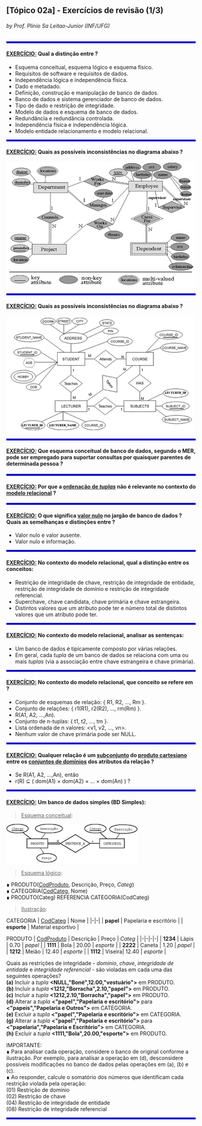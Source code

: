 ## [Tópico 02a] - Exercícios de revisão (1/3)
###### *by Prof. Plinio Sa Leitao-Junior (INF/UFG)*

<hr style="border:2px solid blue">

#### <ins>EXERCÍCIO:</ins> Qual a distinção entre ?
- Esquema conceitual, esquema lógico e esquema físico.
- Requisitos de software e requisitos de dados.
- Independência lógica e independência física.
- Dado e metadado.
- Definição, construção e manipulação de banco de dados.
- Banco de dados e sistema gerenciador de banco de dados.
- Tipo de dado e restrição de integridade.
- Modelo de dados e esquema de banco de dados.
- Redundância e redundância controlada.
- Independência física e independência lógica.
- Modelo entidade relacionamento e modelo relacional.

<hr style="border:2px solid blue">

#### <ins>EXERCÍCIO:</ins> Quais as possíveis inconsistências no diagrama abaixo ?

<img src="../media/revisao-der-00.jpg" width="600">

<hr style="border:2px solid blue">

#### <ins>EXERCÍCIO:</ins> Quais as possíveis inconsistências no diagrama abaixo ?

<img src="../media/revisao-der-01.jpg" width="500">

<hr style="border:2px solid blue">

#### <ins>EXERCÍCIO:</ins> Que esquema conceitual de banco de dados, segundo o MER, pode ser empregado para suportar consultas por quaisquer parentes de determinada pessoa ?

<hr style="border:2px solid blue">

#### <ins>EXERCÍCIO:</ins> Por que a <ins>ordenação de _tuplas_</ins> não é relevante no contexto do <ins>modelo relacional</ins> ?

<hr style="border:2px solid blue">

#### <ins>EXERCÍCIO:</ins> O que significa <ins>valor nulo</ins> no jargão de banco de dados ? Quais as semelhanças e distinções entre ?
- Valor nulo e valor ausente.
- Valor nulo e informação.

<hr style="border:2px solid blue">

#### <ins>EXERCÍCIO:</ins> No contexto do modelo relacional, qual a distinção entre os conceitos:
- Restrição de integridade de chave, restrição de integridade de entidade, restrição de integridade de domínio e restrição de integridade referencial.
- Superchave, chave candidata, chave primária e chave estrangeira.
- Distintos valores que um atributo pode ter e número total de distintos valores que um atributo pode ter.

<hr style="border:2px solid blue">

#### <ins>EXERCÍCIO:</ins> No contexto do modelo relacional, analisar as sentenças:
- Um banco de dados é tipicamente composto por várias relações.
- Em geral, cada _tupla_ de um banco de dados se relaciona com uma ou mais _tuplas_ (via a associação entre chave estrangeira e chave primária).

<hr style="border:2px solid blue">

#### <ins>EXERCÍCIO:</ins> No contexto do modelo relacional, que conceito se refere em ?

- Conjunto de esquemas de relação: { R1, R2, ..., Rm }.
- Conjunto de relações: { r1(R1), r2(R2), ..., rm(Rm) }.
- R(A1, A2, ...,An).
- Conjunto de n-tuplas: { t1, t2, ..., tm }.
- Lista ordenada de n valores: <v1, v2, ..., vn>.
- Nenhum valor de chave primária pode ser NULL.

<hr style="border:2px solid blue">

#### <ins>EXERCÍCIO:</ins> Qualquer relação é um <ins>subconjunto</ins> do <ins>produto cartesiano</ins> entre os <ins>conjuntos de domínios</ins> dos atributos da relação ?
- Se R(A1, A2, ...,An), então
- r(R) ⊆ ( dom(A1) × dom(A2) × ... × dom(An) ) ?

<hr style="border:2px solid blue">

#### <ins>EXERCÍCIO:</ins> Um banco de dados simples (**BD Simples**):

> <ins>Esquema conceitual</ins>:

<img src="../media/fig-der-simples-1.jpg" width="350">

> <ins>Esquema lógico</ins>:

&#8718; PRODUTO(<ins>CodProduto</ins>, Descrição, Preço, _Categ_)<br>
&#8718; CATEGORIA(<ins>CodCateg</ins>, Nome)<br>
&#8718; PRODUTO(Categ) REFERENCIA CATEGORIA(CodCateg)<br>

> <ins>Ilustração</ins>:

CATEGORIA
| <ins>CodCateg</ins> | Nome |
|-|-|
| **papel** | Papelaria e escritório |
| **esporte** | Material esportivo |

PRODUTO
| <ins>CodProduto</ins> | Descrição | Preço | _Categ_ |
|-|-|-|-|
| **1234** | Lápis | 0.70 | _papel_ |
| **1111** | Bola | 20.00 | _esporte_ |
| **2222** | Caneta | 1.20  | _papel_ |
| **1212** | Meião | 12.40 | _esporte_ |
| **1112** | Viseira| 12.40 | _esporte_ |

Quais as restrições de integridade - _domínio_, _chave_, _integridade de entidade_ e _integridade referencial_ - são violadas em cada uma das seguintes operações?<br>
**(a)** Incluir a _tupla_ **<NULL,"Boné",12.00,"vestuário">** em PRODUTO.<br>
**(b)** Incluir a _tupla_ **<1212,"Borracha",2.10,"papel">** em PRODUTO.<br>
**(c)** Incluir a _tupla_ **<1212,2.10,"Borracha","papel">** em PRODUTO.<br>
**(d)** Alterar a _tupla_ **<"papel","Papelaria e escritório">** para **<"papeis","Papelaria e Outros">** em CATEGORIA.<br>
**(e)** Excluir a _tupla_ **<"papel","Papelaria e escritório">** em CATEGORIA.<br>
**(g)** Alterar a _tupla_ **<"papel","Papelaria e escritório">** para **<"papelaria","Papelaria e Escritório">** em CATEGORIA.<br>
**(h)** Excluir a _tupla_ **<1111,"Bola",20.00,"esporte">** em PRODUTO.

IMPORTANTE:<br>
&#8718; Para analisar cada operação, considere o banco de original conforme a ilustração. Por exemplo, para analisar a operação em (d), desconsidere possíveis modificações no banco de dados pelas operações em (a), (b) e (c).<br>
&#8718; Ao responder, calcule o somatório dos números que identificam cada restrição violada pela operação:<br>
(01) Restrição de domínio<br>
(02) Restrição de chave<br>
(04) Restrição de integridade de entidade<br>
(08) Restrição de integridade referencial<br>

<hr style="border:2px solid blue">
